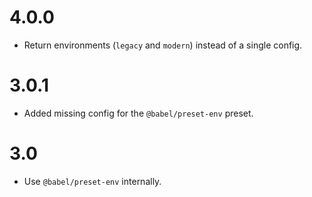 4.0.0
=====

*   Return environments (`legacy` and `modern`) instead of a single config.


3.0.1
=====

*   Added missing config for the `@babel/preset-env` preset.


3.0
===

*   Use `@babel/preset-env` internally.
